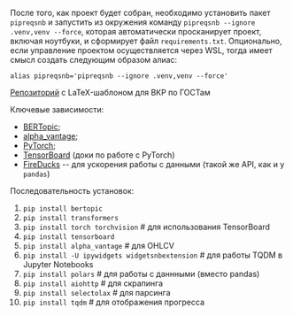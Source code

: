 После того, как проект будет собран, необходимо установить пакет `pipreqsnb` и запустить из окружения команду `pipreqsnb --ignore .venv,venv --force`, которая автоматически просканирует проект, включая ноутбуки, и сформирует файл `requirements.txt`.
Опционально, если управление проектом осуществляется через WSL, тогда имеет смысл создать следующим образом алиас:

```alias pipreqsnb='pipreqsnb --ignore .venv,venv --force'```

[Репозиторий](https://github.com/itonik/spbu_diploma/tree/master) с LaTeX-шаблоном для ВКР по ГОСТам

Ключевые зависимости:
- [BERTopic](https://github.com/MaartenGr/BERTopic);
- [alpha_vantage](https://github.com/RomelTorres/alpha_vantage);
- [PyTorch](https://github.com/pytorch/pytorch);
- [TensorBoard](https://pytorch.org/tutorials/recipes/recipes/tensorboard_with_pytorch.html) (доки по работе с PyTorch)
- [FireDucks](https://fireducks-dev.github.io/docs/get-started/) -- для ускорения работы с данными (такой же API, как и у `pandas`)

Последовательность установок:
1. ```pip install bertopic```
2. ```pip install transformers```
3. ```pip install torch torchvision``` # для использования TensorBoard
4. ```pip install tensorboard```
5. ```pip install alpha_vantage``` # для OHLCV
6. ```pip install -U ipywidgets widgetsnbextension``` # для работы TQDM в Jupyter Notebooks
7. ```pip install polars``` # для работы с даннными (вместо pandas)
8. ```pip install aiohttp``` # для скрапинга
9. ```pip install selectolax``` # для парсинга
10. ```pip install tqdm``` # для отображения прогресса